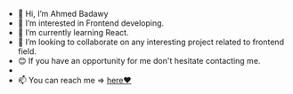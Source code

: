 - 👋 Hi, I’m Ahmed Badawy
- 👀 I’m interested in Frontend developing.
- 🌱 I’m currently learning React.
- 💞️ I’m looking to collaborate on any interesting project related to frontend field.
- 😊 If you have an opportunity for me don't hesitate contacting me.
- 
- 📫 You can reach me => [here❤️](https://ahmedbadawy.netlify.app)
